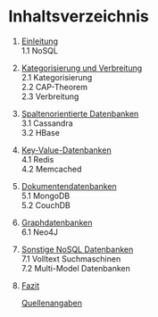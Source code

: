 # Inhaltsverzeichnis

1. [Einleitung][kap1]  
    1.1 NoSQL  
2. [Kategorisierung und Verbreitung][kap2]  
    2.1 Kategorisierung  
    2.2 CAP-Theorem  
    2.3 Verbreitung  
3. [Spaltenorientierte Datenbanken][kap3]  
    3.1 Cassandra  
    3.2 HBase  
4. [Key-Value-Datenbanken][kap4]  
    4.1 Redis  
    4.2 Memcached  
5. [Dokumentendatenbanken][kap5]  
    5.1 MongoDB  
    5.2 CouchDB  
6. [Graphdatenbanken][kap6]  
    6.1 Neo4J  
7. [Sonstige NoSQL Datenbanken][kap7]  
    7.1  Volltext Suchmaschinen  
    7.2 Multi-Model Datenbanken  
8. [Fazit][kap8]    

   [Quellenangaben][kap9]


[kap1]:             ./03_einleitung_nosql.md "Einleitung"
[kap2]:             ./04_kategorisierung_und_verbreitung.md "Kategorisierung und Popularität"
[kap3]:             ./05_spaltenorientierte_db.md "Spaltenorientierte Datenbanken"
[kap4]:             ./06_key_value_db.md "Key-Value-Datenbanken"
[kap5]:             ./07_dokumenten_db.md "Dokumentendatenbanken"
[kap6]:             ./08_graph_db.md "Graphdatenbanken"
[kap7]:             ./09_sonstige_db.md "Sonstige NoSQL Datenbanken"
[kap8]:             ./10_fazit.md "Fazit"
[kap9]:             ./11_quellen.md "Quellenangaben"
[img-nosql]:        ./img/nosql.png "NoSQL"



